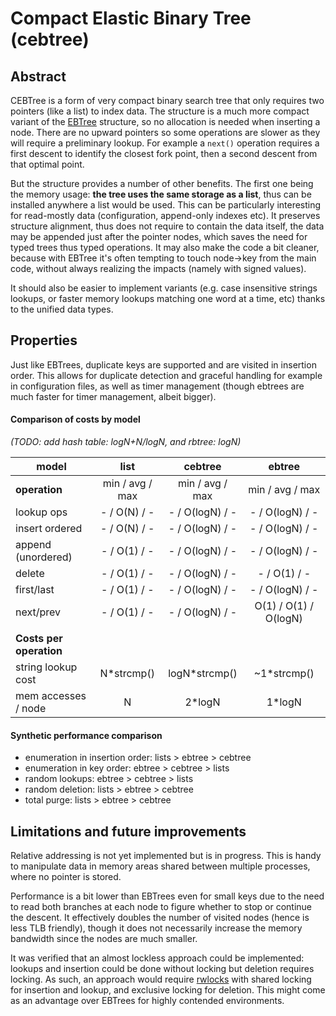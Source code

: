 # Compact Elastic Binary Tree (cebtree)

## Abstract

CEBTree is a form of very compact binary search tree that only requires two
pointers (like a list) to index data. The structure is a much more compact
variant of the [EBTree](https://github.com/wtarreau/ebtree) structure, so no
allocation is needed when inserting a node. There are no upward pointers so
some operations are slower as they will require a preliminary lookup. For
example a `next()` operation requires a first descent to identify the closest
fork point, then a second descent from that optimal point.

But the structure provides a number of other benefits. The first one being the
memory usage: **the tree uses the same storage as a list**, thus can be
installed anywhere a list would be used. This can be particularly interesting
for read-mostly data (configuration, append-only indexes etc). It preserves
structure alignment, thus does not require to contain the data itself, the data
may be appended just after the pointer nodes, which saves the need for typed
trees thus typed operations. It may also make the code a bit cleaner, because
with EBTree it's often tempting to touch node->key from the main code, without
always realizing the impacts (namely with signed values).

It should also be easier to implement variants (e.g. case insensitive strings
lookups, or faster memory lookups matching one word at a time, etc) thanks to
the unified data types.

## Properties

Just like EBTrees, duplicate keys are supported and are visited in insertion
order. This allows for duplicate detection and graceful handling for example
in configuration files, as well as timer management (though ebtrees are much
faster for timer management, albeit bigger).

#### Comparison of costs by model
_(TODO: add hash table: logN+N/logN, and rbtree: logN)_

|             model |      list       |     cebtree     |      ebtree       |
|-------------------|:---------------:|:---------------:|:-----------------:|
|__operation__      | min / avg / max | min / avg / max |  min / avg / max  |
|lookup ops         |  - / O(N) / -   | - / O(logN) / - |  - / O(logN) / -  |
|insert ordered     |  - / O(N) / -   | - / O(logN) / - |  - / O(logN) / -  |
|append (unordered) |  - / O(1) / -   | - / O(logN) / - |  - / O(logN) / -  |
|delete             |  - / O(1) / -   | - / O(logN) / - |  - /   O(1)  / -  |
|first/last         |  - / O(1) / -   | - / O(logN) / - |  - / O(logN) / -  |
|next/prev          |  - / O(1) / -   | - / O(logN) / - | O(1) / O(1) / O(logN) |
||
|__Costs per operation__|
|string lookup cost|    N*strcmp()    | logN*strcmp()   |    ~1*strcmp()    |
|mem accesses / node|       N         |    2*logN       |      1*logN       |

#### Synthetic performance comparison
- enumeration in insertion order: lists > ebtree > cebtree
- enumeration in key order: ebtree > cebtree > lists
- random lookups: ebtree > cebtree > lists
- random deletion: lists > ebtree > cebtree
- total purge: lists > ebtree > cebtree

## Limitations and future improvements

Relative addressing is not yet implemented but is in progress. This is handy to
manipulate data in memory areas shared between multiple processes, where no
pointer is stored.

Performance is a bit lower than EBTrees even for small keys due to the need to
read both branches at each node to figure whether to stop or continue the
descent. It effectively doubles the number of visited nodes (hence is less TLB
friendly), though it does not necessarily increase the memory bandwidth since
the nodes are much smaller.

It was verified that an almost lockless approach could be implemented: lookups
and insertion could be done without locking but deletion requires locking. As
such, an approach would require [rwlocks](https://github.com/wtarreau/plock)
with shared locking for insertion and lookup, and exclusive locking for
deletion. This might come as an advantage over EBTrees for highly contended
environments.
